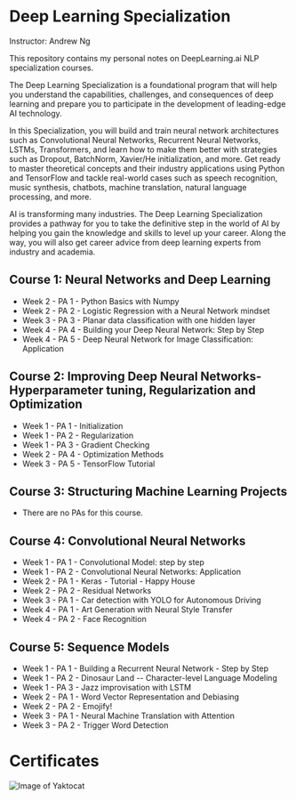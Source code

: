 # Deep Learning Specialization

Instructor: Andrew Ng

This repository contains my personal notes on DeepLearning.ai NLP specialization courses.

The Deep Learning Specialization is a foundational program that will help you understand the capabilities, challenges, and consequences of deep learning and prepare you to participate in the development of leading-edge AI technology. 

In this Specialization, you will build and train neural network architectures such as Convolutional Neural Networks, Recurrent Neural Networks, LSTMs, Transformers, and learn how to make them better with strategies such as Dropout, BatchNorm, Xavier/He initialization, and more. Get ready to master theoretical concepts and their industry applications using Python and TensorFlow and tackle real-world cases such as speech recognition, music synthesis, chatbots, machine translation, natural language processing, and more.

AI is transforming many industries. The Deep Learning Specialization provides a pathway for you to take the definitive step in the world of AI by helping you gain the knowledge and skills to level up your career. Along the way, you will also get career advice from deep learning experts from industry and academia.

## Course 1: Neural Networks and Deep Learning

* Week 2 - PA 1 - Python Basics with Numpy
* Week 2 - PA 2 - Logistic Regression with a Neural Network mindset
* Week 3 - PA 3 - Planar data classification with one hidden layer
* Week 4 - PA 4 - Building your Deep Neural Network: Step by Step
* Week 4 - PA 5 - Deep Neural Network for Image Classification: Application

## Course 2: Improving Deep Neural Networks-Hyperparameter tuning, Regularization and Optimization

* Week 1 - PA 1 - Initialization
* Week 1 - PA 2 - Regularization
* Week 1 - PA 3 - Gradient Checking
* Week 2 - PA 4 - Optimization Methods
* Week 3 - PA 5 - TensorFlow Tutorial

## Course 3: Structuring Machine Learning Projects

* There are no PAs for this course.

## Course 4: Convolutional Neural Networks

* Week 1 - PA 1 - Convolutional Model: step by step
* Week 1 - PA 2 - Convolutional Neural Networks: Application
* Week 2 - PA 1 - Keras - Tutorial - Happy House
* Week 2 - PA 2 - Residual Networks
* Week 3 - PA 1 - Car detection with YOLO for Autonomous Driving
* Week 4 - PA 1 - Art Generation with Neural Style Transfer
* Week 4 - PA 2 - Face Recognition

## Course 5: Sequence Models

* Week 1 - PA 1 - Building a Recurrent Neural Network - Step by Step
* Week 1 - PA 2 - Dinosaur Land -- Character-level Language Modeling
* Week 1 - PA 3 - Jazz improvisation with LSTM
* Week 2 - PA 1 - Word Vector Representation and Debiasing
* Week 2 - PA 2 - Emojify!
* Week 3 - PA 1 - Neural Machine Translation with Attention
* Week 3 - PA 2 - Trigger Word Detection


# Certificates

![Image of Yaktocat](...../Certificate.png)

<!-- <img src="Natural%20Language%20Processing%20with%20Classification%20and%20Vector%20Spaces/Certificate.png" width="800"> -->